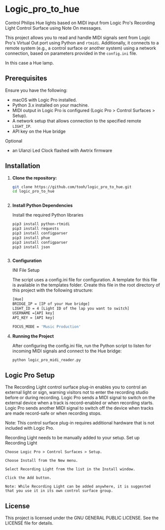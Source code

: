 # Logic_pro_to_hue

Control Philips Hue lights based on MIDI input from Logic Pro's Recording Light Control Surface using Note On messages.


This project allows you to read and handle MIDI signals sent from Logic Pro's Virtual Out port using Python and `rtmidi`. Additionally, it connects to a remote system (e.g., a control surface or another system) using a network connection, based on parameters provided in the `config.ini` file.

In this case a Hue lamp.

## Prerequisites

Ensure you have the following:
- macOS with Logic Pro installed.
- Python 3.x installed on your machine.
- MIDI output in Logic Pro is configured (Logic Pro > Control Surfaces > Setup).
- A network setup that allows connection to the specified remote `LIGHT_IP`.
- API key on the Hue bridge

Optional
-  an Ulanzi Led Clock flashed with Awtrix firmware

## Installation

1. **Clone the repository:**

   ```bash
   git clone https://github.com/tooh/logic_pro_to_hue.git
   cd logic_pro_to_hue
 
2. **Install Python Dependencies**

   Install the required Python libraries

   ```bash
   pip3 install python-rtmidi
   pip3 install requests
   pip3 install configparser
   pip3 install phue
   pip3 install configparser
   pip3 install json



3. **Configuration**

   INI File Setup

   The script uses a config.ini file for configuration. A template for this file is available in the templates folder. 
   Create this file in the root directory of this project with the following structure:

   ```bash
   [Hue]
   BRIDGE_IP = [IP of your Hue bridge]
   LIGHT_ID = 4 [Light ID of the lap you want to switch]
   USERNAME =[API key]      
   API_KEY = [API key]

   FOCUS_MODE = 'Music Production'


4. **Running the Project**

   After configuring the config.ini file, run the Python script to listen for incoming MIDI signals and connect to the Hue bridge:

   ```bash
   python logic_pro_midi_reader.py


## Logic Pro Setup


The Recording Light control surface plug-in enables you to control an external light or sign, warning visitors not to enter the recording studio before or during recording. Logic Pro sends a MIDI signal to switch on the external device when a track is record-enabled or when recording starts. Logic Pro sends another MIDI signal to switch off the device when tracks are made record-safe or when recording stops.

Note: This control surface plug-in requires additional hardware that is not included with Logic Pro.

Recording Light needs to be manually added to your setup.
Set up Recording Light

    Choose Logic Pro > Control Surfaces > Setup.

    Choose Install from the New menu.

    Select Recording Light from the list in the Install window.

    Click the Add button.

    Note: While Recording Light can be added anywhere, it is suggested that you use it in its own control surface group.




## License

This project is licensed under the GNU GENERAL PUBLIC LICENSE. See the LICENSE file for details.
